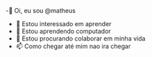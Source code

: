 -👋 Oi, eu sou @matheus
- 👀 Estou interessado em aprender 
- 🌱 Estou aprendendo computador
- 💞️ Estou procurando colaborar em minha vida
- 📫 Como chegar até mim nao ira chegar

<!---
usupadordepepecas2/usupadordepepecas2 é um repositório ✨ especial ✨ porque seu `README.md` (este arquivo) aparece no seu perfil do GitHub.
Você pode clicar no link Visualizar para dar uma olhada nas suas alterações.
--->
